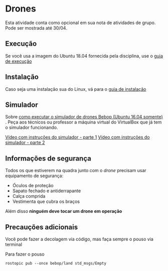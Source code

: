 # Drones

Esta atividade conta como opcional em sua nota de atividades de grupo. Pode ser mostrada até 30/04. 

## Execução

Se você usa a imagem do Ubuntu 18.04 fornecida pela disciplina, use o [guia de execução](execucao.md)

## Instalação

Caso seja uma instalação sua do Linux, vá para o [guia de instalação](instalacao.md)

## Simulador

Sobre [como executar o simulador de drones Bebop (Ubuntu 16.04 somente)](https://github.com/Insper/bebop_sphinx/blob/master/docs/instrucoes_sphinx.md) . Peça aos técnicos ou professor a máquina virtual do VirtualBox que já tem o simulador funcionando.

[Vídeo com instruções do simulador - parte 1](https://www.youtube.com/watch?v=VlviiwyvSu4)
[Vídeo com instruções do simulador - parte 2](https://www.youtube.com/watch?v=gfeORCX7F0w)

## Informações de segurança

Todos os que estiverem na quadra junto com o *drone* precisam usar equipamento de segurança:
* Óculos de proteção
* Sapato fechado e antiderrapante
* Calça comprida
* Vestimenta que cubra os braços

Além disso **ninguém deve tocar um drone em operação**

## Precauções adicionais

Você pode fazer a decolagem via código, mas faça sempre o pouso via terminal

Para fazer o pouso

    rostopic pub --once bebop/land std_msgs/Empty



